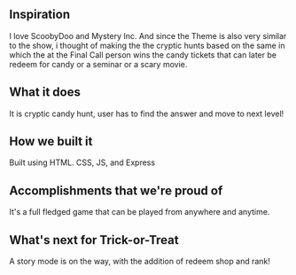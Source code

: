 ## Inspiration
I love ScoobyDoo and Mystery Inc. And since the Theme is also very similar to the show, i thought of making the the cryptic hunts based on the same in which the at the Final Call person wins the candy tickets that can later be redeem for candy or a seminar or a scary movie.

## What it does
It is cryptic candy hunt, user has to find the answer and move to next level!

## How we built it
Built using HTML. CSS, JS, and Express

## Accomplishments that we're proud of
It's a full fledged game that can be played from anywhere and anytime.

## What's next for Trick-or-Treat
A story mode is on the way, with the addition of redeem shop and rank!